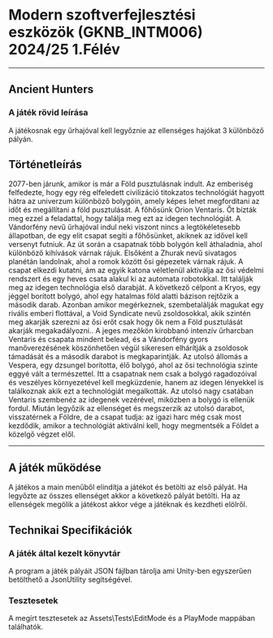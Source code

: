 # Modern szoftverfejlesztési eszközök (GKNB_INTM006) 2024/25 1.Félév

---

## Ancient Hunters

### A játék rövid leírása

A játékosnak egy űrhajóval kell legyőznie az ellenséges hajókat 3 különböző pályán.

## Történetleírás

2077-ben járunk, amikor is már a Föld pusztulásnak indult. Az emberiség felfedezte, hogy egy rég elfeledett civilizáció titokzatos technológiát hagyott hátra az univerzum különböző bolygóin, amely képes lehet megfordítani az időt és megállítani a föld pusztulását. A főhősünk Orion Ventaris. Őt bízták meg ezzel a feladattal, hogy találja meg ezt az idegen technológiát. A Vándorfény nevű űrhajóval indul neki viszont nincs a legtökéletesebb állapotban, de egy elit csapat segíti a főhősünket, akiknek az idővel kell versenyt futniuk. 
Az út során a csapatnak több bolygón  kell áthaladnia, ahol különböző kihívások várnak rájuk. Elsőként a Zhurak nevű sivatagos planétán landolnak, ahol a romok között ősi gépezetek várnak rájuk. A csapat elkezdi kutatni, ám az egyik katona véletlenül aktiválja az ősi védelmi rendszert és egy heves csata alakul ki az automata robotokkal. Itt találják meg az idegen technológia első darabját.
A következő célpont a Kryos, egy jéggel borított bolygó, ahol egy hatalmas föld alatti bázison rejtőzik a második darab. Azonban amikor megérkeznek, szembetalálják magukat egy rivális emberi flottával, a Void Syndicate nevű zsoldosokkal, akik szintén meg akarják szerezni az ősi erőt csak hogy ők nem a Föld pusztulását akarják megakadályozni.. A jeges mezőkön kirobbanó intenzív űrharcban Ventaris és csapata mindent belead, és a Vándorfény gyors manőverezésének köszönhetően végül sikeresen elhárítják a zsoldosok támadását és a második darabot is megkaparintják.
Az utolsó állomás a Vespera, egy dzsungel borította, élő bolygó, ahol az ősi technológia szinte eggyé vált a természettel. Itt a csapatnak nem csak a bolygó ragadozóival és veszélyes környezetével kell megküzdenie, hanem az idegen lényekkel is találkoznak akik ezt a technológiát megalkották. Az utolsó nagy csatában Ventaris szembenéz az idegenek vezérével, miközben a bolygó is ellenük fordul. 
Miután legyőzik az ellenséget és megszerzik az utolsó darabot, visszatérnek a Földre, de a csapat tudja: az igazi harc még csak most kezdődik, amikor a technológiát aktiválni kell, hogy megmentsék a Földet a közelgő végzet elől.

---

## A játék működése

A játékos a main menűből elindítja a játékot és betölti az első pályát. Ha legyőzte az összes ellenséget akkor a következő pályát betölti. Ha az ellenségek megölik a játékost akkor vége a játéknak és kezdheti elölről.

## Technikai Specifikációk

### A játék által kezelt könyvtár

A program a játék pályáit JSON fájlban tárolja ami Unity-ben egyszerűen betölthető a JsonUtility segítségével.

### Tesztesetek

A megírt tesztesetek az Assets\Tests\EditMode és a PlayMode mappában találhatók.

